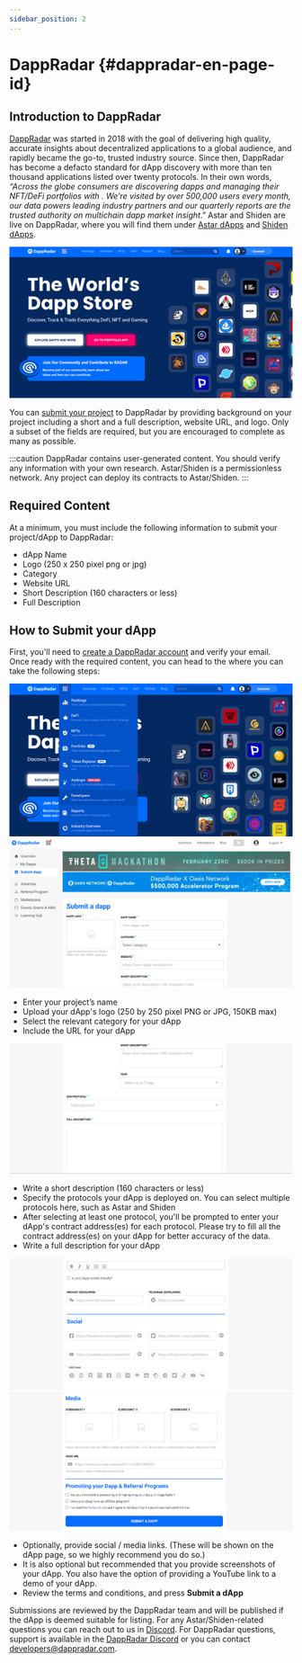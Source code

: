 ```yaml
---
sidebar_position: 2
---
```


# DappRadar {#dappradar-en-page-id}

## Introduction to DappRadar

[DappRadar] was started in 2018 with the goal of delivering high quality, accurate insights about decentralized applications to a global audience, and rapidly became the go-to, trusted industry source. Since then, DappRadar has become a defacto standard for dApp discovery with more than ten thousand applications listed over twenty protocols. In their own words, _“Across the globe consumers are discovering dapps and managing their NFT/DeFi portfolios with  . We’re visited by over 500,000 users every month, our data powers leading industry partners and our quarterly reports are the trusted authority on multichain dapp market insight_.”
Astar and Shiden are live on DappRadar, where you will find them under [Astar dApps](https://dappradar.com/rankings/protocol/astar) and [Shiden dApps](https://dappradar.com/rankings/protocol/shiden).

![1](img/1.png)

You can [submit your project](https://dappradar.com/dashboard/submit-dapp) to DappRadar by providing background on your project including a short and a full description, website URL, and logo. Only a subset of the fields are required, but you are encouraged to complete as many as possible.

:::caution
DappRadar contains user-generated content. You should verify any information with your own research. Astar/Shiden is a permissionless network. Any project can deploy its contracts to Astar/Shiden.
:::

## Required Content

At a minimum, you must include the following information to submit your project/dApp to DappRadar:

- dApp Name
- Logo (250 x 250 pixel png or jpg)
- Category
- Website URL
- Short Description (160 characters or less)
- Full Description

## How to Submit your dApp

First, you'll need to [create a DappRadar account](https://auth.dappradar.com/email-register) and verify your email. Once ready with the required content, you can head to the  where you can take the following steps:

![2](img/2.png)
![3](img/3.png)

- Enter your project’s name
- Upload your dApp's logo (250 by 250 pixel PNG or JPG, 150KB max)
- Select the relevant category for your dApp
- Include the URL for your dApp

![4](img/4.png)

- Write a short description (160 characters or less)
- Specify the protocols your dApp is deployed on. You can select multiple protocols here, such as Astar and Shiden
- After selecting at least one protocol, you'll be prompted to enter your dApp's contract address(es) for each protocol. Please try to fill all the contract address(es) on your dApp for better accuracy of the data.
- Write a full description for your dApp

![5](img/5.png)
![6](img/6.png)

- Optionally, provide social / media links. (These will be shown on the dApp page, so we highly recommend you do so.)
- It is also optional but recommended that you provide screenshots of your dApp. You also have the option of providing a YouTube link to a demo of your dApp.
- Review the terms and conditions, and press **Submit a dApp**

Submissions are reviewed by the DappRadar team and will be published if the dApp is deemed suitable for listing. For any Astar/Shiden-related questions you can reach out to us in [Discord](https://discord.gg/astarnetwork). For DappRadar questions, support is available in the [DappRadar Discord](https://discord.com/invite/4ybbssrHkm) or you can contact [developers@dappradar.com](mailto:developers@dappradar.com).

[DappRadar]: https://dappradar.com/
